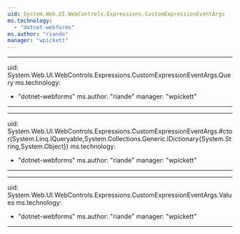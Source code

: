 ```yaml
---
uid: System.Web.UI.WebControls.Expressions.CustomExpressionEventArgs
ms.technology: 
  - "dotnet-webforms"
ms.author: "riande"
manager: "wpickett"
---
```


---
uid: System.Web.UI.WebControls.Expressions.CustomExpressionEventArgs.Query
ms.technology: 
  - "dotnet-webforms"
ms.author: "riande"
manager: "wpickett"
---

---
uid: System.Web.UI.WebControls.Expressions.CustomExpressionEventArgs.#ctor(System.Linq.IQueryable,System.Collections.Generic.IDictionary{System.String,System.Object})
ms.technology: 
  - "dotnet-webforms"
ms.author: "riande"
manager: "wpickett"
---

---
uid: System.Web.UI.WebControls.Expressions.CustomExpressionEventArgs.Values
ms.technology: 
  - "dotnet-webforms"
ms.author: "riande"
manager: "wpickett"
---
